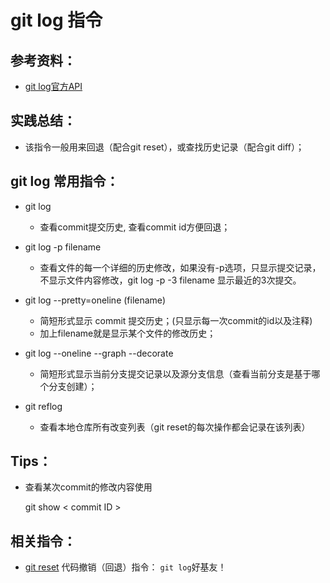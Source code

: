 # git log 指令

## 参考资料：
* [git log官方API](https://git-scm.com/docs/git-log)

## 实践总结：
* 该指令一般用来回退（配合git reset），或查找历史记录（配合git diff）；

## git log 常用指令：
* git log
	* 查看commit提交历史, 查看commit id方便回退；

* git log -p filename
	* 查看文件的每一个详细的历史修改，如果没有-p选项，只显示提交记录，不显示文件内容修改，git log -p -3 filename 显示最近的3次提交。

* git log --pretty=oneline (filename)
	* 简短形式显示 commit 提交历史；(只显示每一次commit的id以及注释)
	* 加上filename就是显示某个文件的修改历史；

* git log --oneline --graph --decorate
	* 简短形式显示当前分支提交记录以及源分支信息（查看当前分支是基于哪个分支创建）；

* git reflog
	* 查看本地仓库所有改变列表（git reset的每次操作都会记录在该列表）

## Tips：
* 查看某次commit的修改内容使用

	git show < commit ID >

## 相关指令：
* [git reset](https://github.com/LittleChell/git/tree/master/contents/git_reset.md) 代码撤销（回退）指令： `git log`好基友！

